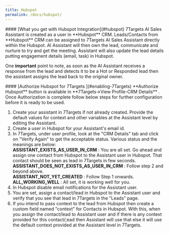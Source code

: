 ```yaml
---
title: Hubspot
permalink: /docs/hubspot/
---
```


<a name="hubspot"/>
#### [What you get with Hubspot Integration](#hubspot)
7Targets AI Sales Assistant is created as a user in **Hubspot** CRM.  
Leads/Contacts from **Hubspot** CRM can be assigned to 7Targets AI Sales Assistant directly within the Hubspot. AI Assistant will then own the lead, communicate and nurture to try and get the meeting. Assistant will also update the lead details putting engagement details (email, task) in Hubspot. 

One **important** point to note, as soon as the AI Assistant receives a response from the lead and detects it to be a Hot or Responded lead then the assistant assigns the lead back to the original owner.

<a name="Enabling 7Targets from Hubspot Marketplace"/>
#### [Authorize Hubspot for 7Targets ](#enabling-7Targets)
**Authorize Hubspot** button is available in **7Targets->View Profile-CRM Details** . Once Authorization is complete follow below steps for further configuration before it is ready to be used. 

1. Create your assistant in 7Targets if not already created. Provide the default values for context and other variables at the Assistant level by editing the Assistant.  
2. Create a user in Hubspot for your Assistant's email id.  
3. In 7Targets, under user profile, look at the "CRM Details" tab and click on "Verify Again" to get the acceptable status. Various status and the meanings are below:   
**ASSISTANT_EXISTS_AS_USER_IN_CRM** : You are all set. Go ahead and assign one contact from Hubspot to the Assistant user in Hubspot. That contact should be seen as lead in 7Targets in few seconds.  
**ASSISTANT_DOES_NOT_EXISTS_AS_USER_IN_CRM** : Follow step 2 and beyond above.  
**ASSISTANT_NOT_YET_CREATED** : Follow Step 1 onwards.  
**ALL_WORKING_WELL** : All set, it is working well for you.  
4. In Hubspot disable email notifications for the Assistant user.  
5. You are set, assign a contact/lead in Hubspot to the Assistant user and verify that you see that lead in 7Targets in the "Leads" page. 
6.  If you intend to pass context to the lead from Hubspot then create a custom field named "context" for Contacts in Hubspot. With this, when you assign the contact/lead to Assistant user and if there is any context provided for this contact/;ead then Assistant will use that else it will use the default context provided at the Assistant level in 7Targets. 
